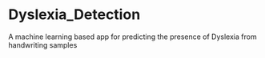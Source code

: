 # Dyslexia_Detection
A machine learning based app for predicting the presence of Dyslexia from handwriting samples
